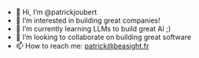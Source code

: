 - 👋 Hi, I’m @patrickjoubert
- 👀 I’m interested in building great companies!
- 🌱 I’m currently learning LLMs to build great AI ;)
- 💞️ I’m looking to collaborate on building great software 
- 📫 How to reach me: patrick@beasight.fr

